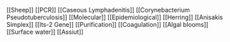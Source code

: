 [[Sheep]]
[[PCR]]
[[Caseous Lymphadenitis]]
[[Corynebacterium Pseudotuberculosis]]
[[Molecular]]
[[Epidemiological]]
[[Herring]]
[[Anisakis Simplex]]
[[Its-2 Gene]]
[[Purification]]
[[Coagulation]]
[[Algal blooms]]
[[Surface water]]
[[Assiut]]
